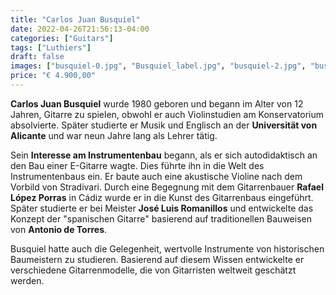 ```yaml
---
title: "Carlos Juan Busquiel"
date: 2022-04-26T21:56:13-04:00
categories: ["Guitars"]
tags: ["Luthiers"]
draft: false
images: ["busquiel-0.jpg", "Busquiel_label.jpg", "busquiel-2.jpg", "busquiel-3.jpg"]
price: "€ 4.900,00"
---
```


**Carlos Juan Busquiel** wurde 1980 geboren und begann im Alter von 12 Jahren, Gitarre zu spielen, obwohl er auch Violinstudien am Konservatorium absolvierte. Später studierte er Musik und Englisch an der **Universität von Alicante** und war neun Jahre lang als Lehrer tätig.

Sein **Interesse am Instrumentenbau** begann, als er sich autodidaktisch an den Bau einer E-Gitarre wagte. Dies führte ihn in die Welt des Instrumentenbaus ein. Er baute auch eine akustische Violine nach dem Vorbild von Stradivari. Durch eine Begegnung mit dem Gitarrenbauer **Rafael López Porras** in Cádiz wurde er in die Kunst des Gitarrenbaus eingeführt. Später studierte er bei Meister **José Luis Romanillos** und entwickelte das Konzept der "spanischen Gitarre" basierend auf traditionellen Bauweisen von **Antonio de Torres**.

Busquiel hatte auch die Gelegenheit, wertvolle Instrumente von historischen Baumeistern zu studieren. Basierend auf diesem Wissen entwickelte er verschiedene Gitarrenmodelle, die von Gitarristen weltweit geschätzt werden.

<!-- {{< img-index "1" "Picture of Busquiel" >}} -->
